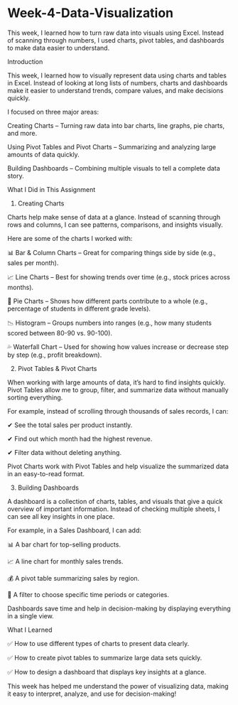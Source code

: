 # Week-4-Data-Visualization
This week, I learned how to turn raw data into visuals using Excel. Instead of scanning through numbers, I used charts, pivot tables, and dashboards to make data easier to understand.

Introduction

This week, I learned how to visually represent data using charts and tables in Excel. Instead of looking at long lists of numbers, charts and dashboards make it easier to understand trends, compare values, and make decisions quickly.

I focused on three major areas:

Creating Charts – Turning raw data into bar charts, line graphs, pie charts, and more.

Using Pivot Tables and Pivot Charts – Summarizing and analyzing large amounts of data quickly.

Building Dashboards – Combining multiple visuals to tell a complete data story.

What I Did in This Assignment

1. Creating Charts

Charts help make sense of data at a glance. Instead of scanning through rows and columns, I can see patterns, comparisons, and insights visually.

Here are some of the charts I worked with:

📊 Bar & Column Charts – Great for comparing things side by side (e.g., sales per month).

📈 Line Charts – Best for showing trends over time (e.g., stock prices across months).

🥧 Pie Charts – Shows how different parts contribute to a whole (e.g., percentage of students in different grade levels).

📉 Histogram – Groups numbers into ranges (e.g., how many students scored between 80-90 vs. 90-100).

💦 Waterfall Chart – Used for showing how values increase or decrease step by step (e.g., profit breakdown).


2. Pivot Tables & Pivot Charts

When working with large amounts of data, it’s hard to find insights quickly. Pivot Tables allow me to group, filter, and summarize data without manually sorting everything.

For example, instead of scrolling through thousands of sales records, I can:

✔ See the total sales per product instantly.

✔ Find out which month had the highest revenue.

✔ Filter data without deleting anything.

Pivot Charts work with Pivot Tables and help visualize the summarized data in an easy-to-read format.

3. Building Dashboards

A dashboard is a collection of charts, tables, and visuals that give a quick overview of important information. Instead of checking multiple sheets, I can see all key insights in one place.

For example, in a Sales Dashboard, I can add:

📊 A bar chart for top-selling products.

📈 A line chart for monthly sales trends.

💰 A pivot table summarizing sales by region.

📍 A filter to choose specific time periods or categories.

Dashboards save time and help in decision-making by displaying everything in a single view.

What I Learned

✅ How to use different types of charts to present data clearly.

✅ How to create pivot tables to summarize large data sets quickly.

✅ How to design a dashboard that displays key insights at a glance.

This week has helped me understand the power of visualizing data, making it easy to interpret, analyze, and use for decision-making!



